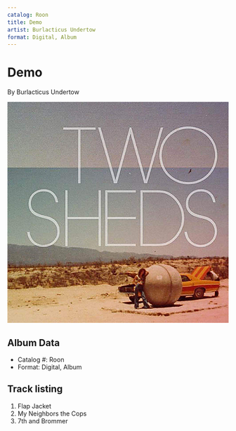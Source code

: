 ```yaml
---
catalog: Roon
title: Demo
artist: Burlacticus Undertow
format: Digital, Album
---
```


# Demo

By Burlacticus Undertow

![](../../assets/albumcovers/Burlacticus_Undertow-Demo.png)

## Album Data

- Catalog #: Roon
- Format: Digital, Album


## Track listing


1. Flap Jacket
2. My Neighbors the Cops
4. 7th and Brommer

